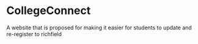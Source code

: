 # CollegeConnect
A website that is proposed for making it easier for students to update and re-register to richfield 

